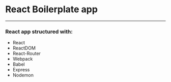 # React Boilerplate app
---

### React app structured with:

* React
* ReactDOM
* React-Router
* Webpack
* Babel
* Express
* Nodemon
